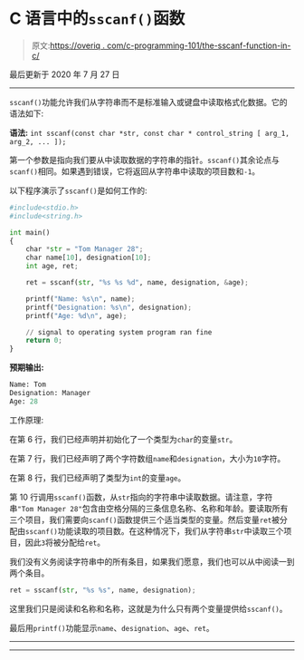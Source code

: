 # C 语言中的`sscanf()`函数

> 原文:[https://overiq . com/c-programming-101/the-sscanf-function-in-c/](https://overiq.com/c-programming-101/the-sscanf-function-in-c/)

最后更新于 2020 年 7 月 27 日

* * *

`sscanf()`功能允许我们从字符串而不是标准输入或键盘中读取格式化数据。它的语法如下:

**语法:** `int sscanf(const char *str, const char * control_string [ arg_1, arg_2, ... ]);`

第一个参数是指向我们要从中读取数据的字符串的指针。`sscanf()`其余论点与`scanf()`相同。如果遇到错误，它将返回从字符串中读取的项目数和`-1`。

以下程序演示了`sscanf()`是如何工作的:

```py
#include<stdio.h>
#include<string.h>

int main()
{
    char *str = "Tom Manager 28";
    char name[10], designation[10];
    int age, ret;

    ret = sscanf(str, "%s %s %d", name, designation, &age);

    printf("Name: %s\n", name);
    printf("Designation: %s\n", designation);
    printf("Age: %d\n", age);

    // signal to operating system program ran fine
    return 0;
}

```

**预期输出:**

```py
Name: Tom
Designation: Manager
Age: 28

```

工作原理:

在第 6 行，我们已经声明并初始化了一个类型为`char`的变量`str`。

在第 7 行，我们已经声明了两个字符数组`name`和`designation`，大小为`10`字符。

在第 8 行，我们已经声明了类型为`int`的变量`age`。

第 10 行调用`sscanf()`函数，从`str`指向的字符串中读取数据。请注意，字符串`"Tom Manager 28"`包含由空格分隔的三条信息名称、名称和年龄。要读取所有三个项目，我们需要向`scanf()`函数提供三个适当类型的变量。然后变量`ret`被分配由`sscanf()`功能读取的项目数。在这种情况下，我们从字符串`str`中读取三个项目，因此`3`将被分配给`ret`。

我们没有义务阅读字符串中的所有条目，如果我们愿意，我们也可以从中阅读一到两个条目。

```py
ret = sscanf(str, "%s %s", name, designation);

```

这里我们只是阅读和名称和名称，这就是为什么只有两个变量提供给`sscanf()`。

最后用`printf()`功能显示`name`、`designation`、`age`、`ret`。

* * *

* * *